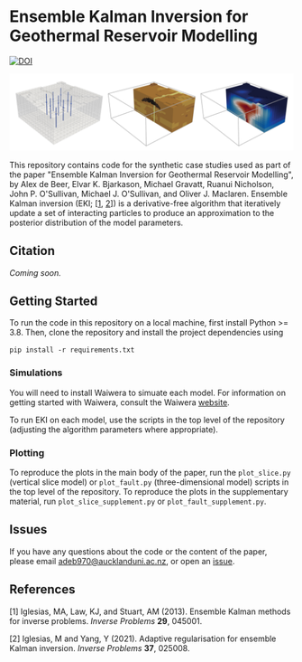 # Ensemble Kalman Inversion for Geothermal Reservoir Modelling

[![DOI](https://zenodo.org/badge/665821488.svg)](https://zenodo.org/doi/10.5281/zenodo.13841175)

![Fault Model](fault_model.png)

This repository contains code for the synthetic case studies used as part of the paper "Ensemble Kalman Inversion for Geothermal Reservoir Modelling", by Alex de Beer, Elvar K. Bjarkason, Michael Gravatt, Ruanui Nicholson, John P. O'Sullivan, Michael J. O'Sullivan, and Oliver J. Maclaren. 
Ensemble Kalman inversion (EKI; [[1](#1), [2](#2)]) is a derivative-free algorithm that iteratively update a set of interacting particles to produce an approximation to the posterior distribution of the model parameters. 

## Citation

*Coming soon.*

## Getting Started

To run the code in this repository on a local machine, first install Python >= 3.8. Then, clone the repository and install the project dependencies using

```
pip install -r requirements.txt
```

### Simulations

You will need to install Waiwera to simuate each model. For information on getting started with Waiwera, consult the Waiwera [website](https://waiwera.github.io/install/).

To run EKI on each model, use the scripts in the top level of the repository (adjusting the algorithm parameters where appropriate).

### Plotting

To reproduce the plots in the main body of the paper, run the `plot_slice.py` (vertical slice model) or `plot_fault.py` (three-dimensional model) scripts in the top level of the repository. 
To reproduce the plots in the supplementary material, run `plot_slice_supplement.py` or `plot_fault_supplement.py`.

## Issues

If you have any questions about the code or the content of the paper, please email [adeb970@aucklanduni.ac.nz](mailto:adeb970@aucklanduni.ac.nz), or open an [issue](https://github.com/alexgdebeer/GeothermalEnsembleMethods/issues).

## References

[<a id="1">1</a>]
Iglesias, MA, Law, KJ, and Stuart, AM (2013).
Ensemble Kalman methods for inverse problems.
*Inverse Problems* **29**, 045001.

[<a id="2">2</a>]
Iglesias, M and Yang, Y (2021). 
Adaptive regularisation for ensemble Kalman inversion.
*Inverse Problems* **37**, 025008.
